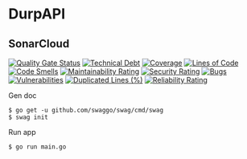 # DurpAPI

## SonarCloud
[![Quality Gate Status](https://sonarcloud.io/api/project_badges/measure?project=DeveloperDurp_DurpAPI&metric=alert_status)](https://sonarcloud.io/summary/new_code?id=DeveloperDurp_DurpAPI)
[![Technical Debt](https://sonarcloud.io/api/project_badges/measure?project=DeveloperDurp_DurpAPI&metric=sqale_index)](https://sonarcloud.io/summary/new_code?id=DeveloperDurp_DurpAPI)
[![Coverage](https://sonarcloud.io/api/project_badges/measure?project=DeveloperDurp_DurpAPI&metric=coverage)](https://sonarcloud.io/summary/new_code?id=DeveloperDurp_DurpAPI)
[![Lines of Code](https://sonarcloud.io/api/project_badges/measure?project=DeveloperDurp_DurpAPI&metric=ncloc)](https://sonarcloud.io/summary/new_code?id=DeveloperDurp_DurpAPI)
[![Code Smells](https://sonarcloud.io/api/project_badges/measure?project=DeveloperDurp_DurpAPI&metric=code_smells)](https://sonarcloud.io/summary/new_code?id=DeveloperDurp_DurpAPI)
[![Maintainability Rating](https://sonarcloud.io/api/project_badges/measure?project=DeveloperDurp_DurpAPI&metric=sqale_rating)](https://sonarcloud.io/summary/new_code?id=DeveloperDurp_DurpAPI)
[![Security Rating](https://sonarcloud.io/api/project_badges/measure?project=DeveloperDurp_DurpAPI&metric=security_rating)](https://sonarcloud.io/summary/new_code?id=DeveloperDurp_DurpAPI)
[![Bugs](https://sonarcloud.io/api/project_badges/measure?project=DeveloperDurp_DurpAPI&metric=bugs)](https://sonarcloud.io/summary/new_code?id=DeveloperDurp_DurpAPI)
[![Vulnerabilities](https://sonarcloud.io/api/project_badges/measure?project=DeveloperDurp_DurpAPI&metric=vulnerabilities)](https://sonarcloud.io/summary/new_code?id=DeveloperDurp_DurpAPI)
[![Duplicated Lines (%)](https://sonarcloud.io/api/project_badges/measure?project=DeveloperDurp_DurpAPI&metric=duplicated_lines_density)](https://sonarcloud.io/summary/new_code?id=DeveloperDurp_DurpAPI)
[![Reliability Rating](https://sonarcloud.io/api/project_badges/measure?project=DeveloperDurp_DurpAPI&metric=reliability_rating)](https://sonarcloud.io/summary/new_code?id=DeveloperDurp_DurpAPI)

Gen doc

```console
$ go get -u github.com/swaggo/swag/cmd/swag
$ swag init
```

Run app

```console
$ go run main.go
```
